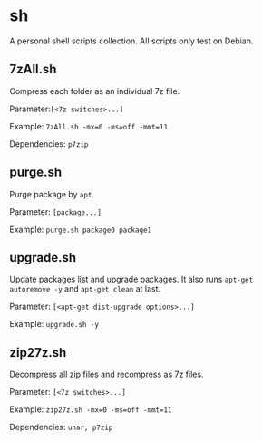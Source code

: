 # sh

A personal shell scripts collection. All scripts only test on Debian.

## 7zAll.sh

Compress each folder as an individual 7z file.

Parameter:`[<7z switches>...]`

Example: `7zAll.sh -mx=0 -ms=off -mmt=11`

Dependencies: `p7zip`

## purge.sh

Purge package by `apt`.

Parameter: `[package...]`

Example: `purge.sh package0 package1`

## upgrade.sh

Update packages list and upgrade packages. It also runs `apt-get autoremove -y` and `apt-get clean` at last.

Parameter: `[<apt-get dist-upgrade options>...]`

Example: `upgrade.sh -y`

## zip27z.sh

Decompress all zip files and recompress as 7z files.

Parameter: `[<7z switches>...]`

Example: `zip27z.sh -mx=0 -ms=off -mmt=11`

Dependencies: `unar, p7zip`
